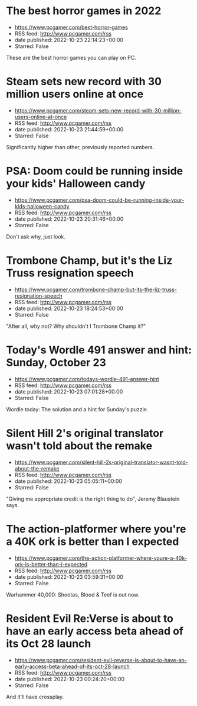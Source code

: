 # The best horror games in 2022
 - https://www.pcgamer.com/best-horror-games
 - RSS feed: http://www.pcgamer.com/rss
 - date published: 2022-10-23 22:14:23+00:00
 - Starred: False

These are the best horror games you can play on PC.

# Steam sets new record with 30 million users online at once
 - https://www.pcgamer.com/steam-sets-new-record-with-30-million-users-online-at-once
 - RSS feed: http://www.pcgamer.com/rss
 - date published: 2022-10-23 21:44:59+00:00
 - Starred: False

Significantly higher than other, previously reported numbers.

# PSA: Doom could be running inside your kids' Halloween candy
 - https://www.pcgamer.com/psa-doom-could-be-running-inside-your-kids-halloween-candy
 - RSS feed: http://www.pcgamer.com/rss
 - date published: 2022-10-23 20:31:46+00:00
 - Starred: False

Don't ask why, just look.

# Trombone Champ, but it's the Liz Truss resignation speech
 - https://www.pcgamer.com/trombone-champ-but-its-the-liz-truss-resignation-speech
 - RSS feed: http://www.pcgamer.com/rss
 - date published: 2022-10-23 18:24:53+00:00
 - Starred: False

"After all, why not? Why shouldn't I Trombone Champ it?"

# Today's Wordle 491 answer and hint: Sunday, October 23
 - https://www.pcgamer.com/todays-wordle-491-answer-hint
 - RSS feed: http://www.pcgamer.com/rss
 - date published: 2022-10-23 07:01:28+00:00
 - Starred: False

Wordle today: The solution and a hint for Sunday's puzzle.

# Silent Hill 2's original translator wasn't told about the remake
 - https://www.pcgamer.com/silent-hill-2s-original-translator-wasnt-told-about-the-remake
 - RSS feed: http://www.pcgamer.com/rss
 - date published: 2022-10-23 05:05:11+00:00
 - Starred: False

"Giving me appropriate credit is the right thing to do", Jeremy Blaustein says.

# The action-platformer where you're a 40K ork is better than I expected
 - https://www.pcgamer.com/the-action-platformer-where-youre-a-40k-ork-is-better-than-i-expected
 - RSS feed: http://www.pcgamer.com/rss
 - date published: 2022-10-23 03:59:31+00:00
 - Starred: False

Warhammer 40,000: Shootas, Blood & Teef is out now.

# Resident Evil Re:Verse is about to have an early access beta ahead of its Oct 28 launch
 - https://www.pcgamer.com/resident-evil-reverse-is-about-to-have-an-early-access-beta-ahead-of-its-oct-28-launch
 - RSS feed: http://www.pcgamer.com/rss
 - date published: 2022-10-23 00:24:20+00:00
 - Starred: False

And it'll have crossplay.

